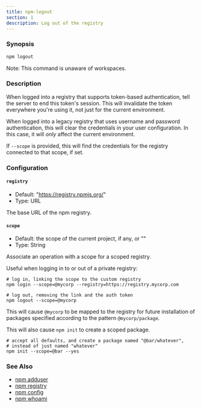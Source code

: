 ```yaml
---
title: npm-logout
section: 1
description: Log out of the registry
---
```


### Synopsis

```bash
npm logout
```

Note: This command is unaware of workspaces.

### Description

When logged into a registry that supports token-based authentication, tell
the server to end this token's session. This will invalidate the token
everywhere you're using it, not just for the current environment.

When logged into a legacy registry that uses username and password
authentication, this will clear the credentials in your user configuration.
In this case, it will _only_ affect the current environment.

If `--scope` is provided, this will find the credentials for the registry
connected to that scope, if set.

### Configuration

#### `registry`

* Default: "https://registry.npmjs.org/"
* Type: URL

The base URL of the npm registry.



#### `scope`

* Default: the scope of the current project, if any, or ""
* Type: String

Associate an operation with a scope for a scoped registry.

Useful when logging in to or out of a private registry:

```
# log in, linking the scope to the custom registry
npm login --scope=@mycorp --registry=https://registry.mycorp.com

# log out, removing the link and the auth token
npm logout --scope=@mycorp
```

This will cause `@mycorp` to be mapped to the registry for future
installation of packages specified according to the pattern
`@mycorp/package`.

This will also cause `npm init` to create a scoped package.

```
# accept all defaults, and create a package named "@bar/whatever",
# instead of just named "whatever"
npm init --scope=@bar --yes
```



### See Also

* [npm adduser](/commands/npm-adduser)
* [npm registry](/using-npm/registry)
* [npm config](/commands/npm-config)
* [npm whoami](/commands/npm-whoami)
